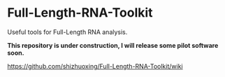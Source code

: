 # Full-Length-RNA-Toolkit
Useful tools for Full-Length RNA analysis.

**This repository is under construction, I will release some pilot software soon.**

https://github.com/shizhuoxing/Full-Length-RNA-Toolkit/wiki   
